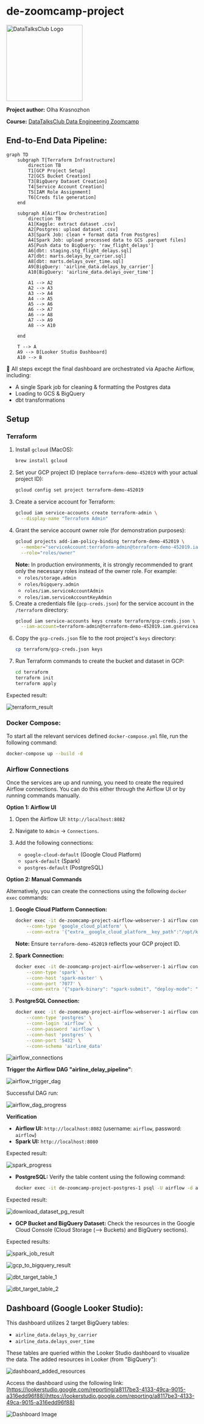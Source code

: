# de-zoomcamp-project

<p align="left">
  <img src="images/datatalks_club_logo.png" alt="DataTalksClub Logo" width="200"/>
</p>

**Project author:** Olha Krasnozhon

**Course:** [DataTalksClub Data Engineering Zoomcamp](https://github.com/DataTalksClub/data-engineering-zoomcamp)

## End-to-End Data Pipeline:

```mermaid
graph TD
    subgraph T[Terraform Infrastructure]
        direction TB
        T1[GCP Project Setup]
        T2[GCS Bucket Creation]
        T3[BigQuery Dataset Creation]
        T4[Service Account Creation]
        T5[IAM Role Assignment]
        T6[Creds file generation]
    end

    subgraph A[Airflow Orchestration]
        direction TB
        A1[Kaggle: extract dataset .csv]
        A2[Postgres: upload dataset .csv]
        A3[Spark Job: clean + format data from Postgres]
        A4[Spark Job: upload processed data to GCS .parquet files]
        A5[Push data to BigQuery: 'raw_flight_delays']
        A6[dbt: staging.stg_flight_delays.sql]
        A7[dbt: marts.delays_by_carrier.sql]
        A8[dbt: marts.delays_over_time.sql]
        A9[BigQuery: 'airline_data.delays_by_carrier']
        A10[BigQuery: 'airline_data.delays_over_time']

        A1 --> A2
        A2 --> A3
        A3 --> A4
        A4 --> A5
        A5 --> A6
        A6 --> A7
        A6 --> A8
        A7 --> A9
        A8 --> A10

    end

    T --> A
    A9 --> B[Looker Studio Dashboard]
    A10 --> B
```
📌 All steps except the final dashboard are orchestrated via Apache Airflow, including:
- A single Spark job for cleaning & formatting the Postgres data
- Loading to GCS & BigQuery
- dbt transformations

## Setup

### Terraform

1.  Install `gcloud` (MacOS):
    ```bash
    brew install gcloud
    ```
2.  Set your GCP project ID (replace `terraform-demo-452019` with your actual project ID):
    ```bash
    gcloud config set project terraform-demo-452019
    ```
3.  Create a service account for Terraform:
    ```bash
    gcloud iam service-accounts create terraform-admin \
      --display-name "Terraform Admin"
    ```
4.  Grant the service account owner role (for demonstration purposes):
    ```bash
    gcloud projects add-iam-policy-binding terraform-demo-452019 \
      --member="serviceAccount:terraform-admin@terraform-demo-452019.iam.gserviceaccount.com" \
      --role="roles/owner"
    ```
    **Note:** In production environments, it is strongly recommended to grant only the necessary roles instead of the owner role. For example:
    -   `roles/storage.admin`
    -   `roles/bigquery.admin`
    -   `roles/iam.serviceAccountAdmin`
    -   `roles/iam.serviceAccountKeyAdmin`
5.  Create a credentials file (`gcp-creds.json`) for the service account in the `/terraform` directory:
    ```bash
    gcloud iam service-accounts keys create terraform/gcp-creds.json \
      --iam-account=terraform-admin@terraform-demo-452019.iam.gserviceaccount.com
    ```
6.  Copy the `gcp-creds.json` file to the root project's `keys` directory:
    ```bash
    cp terraform/gcp-creds.json keys
    ```
7.  Run Terraform commands to create the bucket and dataset in GCP:
    ```bash
    cd terraform
    terraform init
    terraform apply
    ```
Expected result:

<p align="left">
  <img src="images/img_terraform_result.png" alt="terraform_result"/>
</p>

### Docker Compose:

To start all the relevant services defined `docker-compose.yml` file, run the following command:

```bash
docker-compose up --build -d
```

### Airflow Connections

Once the services are up and running, you need to create the required Airflow connections. You can do this either through the Airflow UI or by running commands manually.

**Option 1: Airflow UI**

1.  Open the Airflow UI: `http://localhost:8082`
2.  Navigate to `Admin` -> `Connections`.
3.  Add the following connections:

    * `google-cloud-default` (Google Cloud Platform)
    * `spark-default` (Spark)
    * `postgres-default` (PostgreSQL)

**Option 2: Manual Commands**

Alternatively, you can create the connections using the following `docker exec` commands:

1.  **Google Cloud Platform Connection:**
    ```bash
    docker exec -it de-zoomcamp-project-airflow-webserver-1 airflow connections add 'google-cloud-default' \
        --conn-type 'google_cloud_platform' \
        --conn-extra '{"extra__google_cloud_platform__key_path":"/opt/keys/gcp-creds.json","extra__google_cloud_platform__project":"terraform-demo-452019"}'
    ```
    **Note:** Ensure `terraform-demo-452019` reflects your GCP project ID.

2.  **Spark Connection:**
    ```bash
    docker exec -it de-zoomcamp-project-airflow-webserver-1 airflow connections add 'spark-default' \
        --conn-type 'spark' \
        --conn-host 'spark-master' \
        --conn-port '7077' \
        --conn-extra '{"spark-binary": "spark-submit", "deploy-mode": "client"}'
    ```

3.  **PostgreSQL Connection:**
    ```bash
    docker exec -it de-zoomcamp-project-airflow-webserver-1 airflow connections add 'postgres-default' \
        --conn-type 'postgres' \
        --conn-login 'airflow' \
        --conn-password 'airflow' \
        --conn-host 'postgres' \
        --conn-port '5432' \
        --conn-schema 'airline_data'
    ```

<p align="left">
  <img src="images/img_airflow_connections.png" alt="airflow_connections"/>
</p>

**Trigger the Airflow DAG "airline_delay_pipeline"**:

<p align="left">
  <img src="images/img_airflow_trigger_dag.png" alt="airflow_trigger_dag"/>
</p>

Successful DAG run:
<p align="left">
  <img src="images/img_airflow_dag_progress.png" alt="airflow_dag_progress"/>
</p>

**Verification**

* **Airflow UI:** `http://localhost:8082` (username: `airflow`, password: `airflow`)
* **Spark UI:** `http://localhost:8080`

Expected result:
<p align="left">
  <img src="images/img_spark_progress.png" alt="spark_progress"/>
</p>

* **PostgreSQL:** Verify the table content using the following command:
    ```bash
    docker exec -it de-zoomcamp-project-postgres-1 psql -U airflow -d airline_data -c "SELECT * FROM delayed_flights_raw LIMIT 10;" | less -S
    ```
Expected result:
<p align="left">
  <img src="images/img_download_dataset_pg_result.png" alt="download_dataset_pg_result"/>
</p>

* **GCP Bucket and BigQuery Dataset:** Check the resources in the Google Cloud Console (Cloud Storage (--> Buckets) and BigQuery sections).

Expected results:
<p align="left">
  <img src="images/img_spark_job_result.png" alt="spark_job_result"/>
</p>

<p align="left">
  <img src="images/img_gcp_to_bigquery_result.png" alt="gcp_to_bigquery_result"/>
</p>

<p align="left">
  <img src="images/img_dbt_target_table_1.png" alt="dbt_target_table_1"/>
</p>

<p align="left">
  <img src="images/img_dbt_target_table_2.png" alt="dbt_target_table_2"/>
</p>

## Dashboard (Google Looker Studio):

This dashboard utilizes 2 target BigQuery tables:

* `airline_data.delays_by_carrier`
* `airline_data.delays_over_time`

These tables are queried within the Looker Studio dashboard to visualize the data.
The added resources in Looker (from "BigQuery"):

<p align="left">
  <img src="images/img_dashboard_added_resources.png" alt="dashboard_added_resources"/>
</p>

Access the dashboard using the following link:
[https://lookerstudio.google.com/reporting/a8117be3-4133-49ca-9015-a316edd96f88](https://lookerstudio.google.com/reporting/a8117be3-4133-49ca-9015-a316edd96f88)

![Dashboard Image](images/img_dashboard.png)
